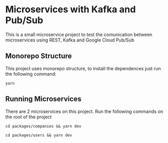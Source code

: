 # Microservices with Kafka and Pub/Sub

This is a small microservice project to test the comunication between microservices 
using REST, Kafka and Google Cloud Pub/Sub

## Monorepo Structure

This project uses monorepo structure, to install the dependences just run the following command:

`yarn`

## Running Microservices

There are 2 microservices on this project. Run the following commands on the root of the project

`cd packages/companies && yarn dev`

`cd packages/users && yarn dev`